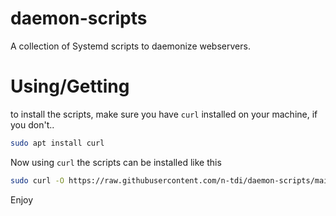 # daemon-scripts
A collection of Systemd scripts to daemonize webservers. 

# Using/Getting
to install the scripts, make sure you have `curl` installed on your machine, if you don't..

```sh
sudo apt install curl
```

Now using `curl` the scripts can be installed like this

```sh
sudo curl -O https://raw.githubusercontent.com/n-tdi/daemon-scripts/main/java.service -O https://raw.githubusercontent.com/n-tdi/daemon-scripts/main/deploy.sh && sudo mv java.service /etc/systemd/system/java.service && sudo chmod u+x deploy.sh
```

Enjoy